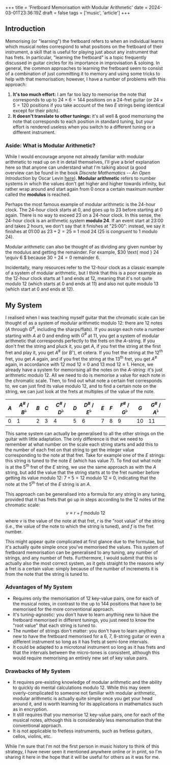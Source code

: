 +++
title = 'Fretboard Memorisation with Modular Arithmetic'
date = 2024-03-01T23:36:19Z
draft = false
tags = ['music', 'article']
+++

## Introduction
Memorising (or "learning") the fretboard refers to when an individual learns which musical notes correspond to what
positions on the fretboard of their instrument, a skill that is useful for playing just about any instrument that 
has frets.
In particular, "learning the fretboard" is a topic frequently discussed in guitar circles for its importance in
improvisation & soloing.
In general, the common approaches to learning the fretboard seem to consist of a combination of just committing it to
memory and using some tricks to help with that memorisation; however, I have a number of problems with this approach:
1.  **It's too much effort:** I am far too lazy to memorise the note that corresponds to up to $24 \times 6 = 144$
    positions on a 24-fret guitar (or $24 \times 5 = 120$ positions if you take account of the two $E$ strings
    being identical except for their pitch).
1.  **It doesn't translate to other tunings:** it's all well & good memorising the note that corresponds to each
    position in standard tuning, but your effort is rendered useless when you switch to a different tuning or a
    different instrument.

### Aside: What is Modular Arithmetic?
While I would encourage anyone not already familiar with modular arithmetic to read up on it in detail themselves, I'll
give a brief explanation here so that anyone can understand what I'm talking about (a good overview can be found in the
book *Discrete Mathematics -- An Open Introduction* by Oscar Levin
[here](https://discrete.openmathbooks.org/dmoi3/sec_addtops-numbth.html#iyd)).
**Modular arithmetic** refers to number systems in which the values don't get higher and higher towards infinity, but
rather wrap around and start again from 0 once a certain maximum number called the **modulus** is reached.

Perhaps the most famous example of modular arithmetic is the 24-hour clock.
The 24-hour clock starts at 0, and goes up to 23 before starting at 0 again.
There is no way to exceed 23 on a 24-hour clock.
In this sense, the 24-hour clock is an arithmetic system **modulo 24**.
If an event start at 23:00 and takes 2 hours, we don't say that it finishes at "25:00": instead, we say it finishes at
01:00 as $23 + 2 = 25 \equiv 1 \text{ mod } 24$ (25 is *congruent* to 1 modulo 24).

Modular arithmetic can also be thought of as dividing any given number by the modulus and getting the remainder.
For example, $30 \text{ mod } 24 \equiv 6 $ because $30 \div 24 = 0 \text{ remainder } 6.$

Incidentally, many resources refer to the 12-hour clock as a classic example of a system of modular arithmetic, but I think
that this is a poor example as the 12-hour clock starts at 1 and ends at 12, meaning that it's not quite modulo 12
(which starts at 0 and ends at 11) and also not quite modulo 13 (which start at 0 and ends at 12).

## My System
I realised when I was teaching myself guitar that the chromatic scale can be thought of as a system of modular
arithmetic modulo 12: there are 12 notes ($A$ through $G^\#$, including the sharps/flats).
If you assign each note a number starting with $A$ at 0 and ending with $G^\#$ at 11, you get a system of
modular arithmetic that corresponds perfectly to the frets on the $A$-string.
If you don't fret the string and pluck it, you get $A$, if you fret the string at the first fret and play it, you
get $A^\#$ (or $B^\flat$), et cetera.
If you fret the string at the 12<sup>th</sup> fret, you get $A$ again, and if you fret the string at the
13<sup>th</sup> fret, you get $A^\#$ again, in accordance with $12 \text{ mod } 12 \equiv 0$ and $13 \text{
mod } 12 \equiv 1.$
Hence, we already have a system for memorising all the notes on the $A$-string: it's just arithmetic modulo 12.
All we need to do is memorise a value for each note in the chromatic scale. 
Then, to find out what note a certain fret corresponds to, we can just find its value modulo 12, and to find a certain
note on the string, we can just look at the frets at multiples of the value of the note.

| $A$ | $A^\#$  / $B^\flat$ | $B$ | $C$ | $C^\#$ / $D^\flat$ | $D$ | $D^\#$ / $E^\flat$ | $E$ | $F$ | $F^\#$ / $G^\flat$ |  $G$ | $G^\#$ / $A^\flat$ | 
|-----|---------------------|-----|-----|--------------------|-----|--------------------|-----|-----|--------------------|------|--------------------|
| $0$ | $1$                 | $2$ | $3$ | $4$                | $5$ | $6$                | $7$ | $8$ | $9$                | $10$ | $11$               |

This same system can actually be generalised to all the other strings on the guitar with little adaptation.
The only difference is that we need to remember at what number on the scale each string starts and add this to the
number of each fret on that string to get the integer value corresponding to the note at that fret.
Take for example one of the $E$ strings: this string is tuned to the note $E$ (which has value 7).
To find out what note is at the 5<sup>th</sup> fret of the $E$ string, we use the same approach as with the $A$
string, but add the value that the string starts at to the fret number before getting its value modulo 12: 
$7 + 5 = 12 \text{ modulo } 12 \equiv 0$, indicating that the note at the 5<sup>th</sup> fret of the $E$ string
is an $A.$

This approach can be generalised into a formula for any string in any tuning, provided that it has frets that go up in
steps according to the 12 notes of the chromatic scale:
$$
v \equiv r + f \text{ modulo } 12
$$
where $v$ is the value of the note at that fret, $r$ is the "root value" of the string (i.e., the value of the
note to which the string is tuned), and $f$ is the fret number.

This might appear quite complicated at first glance due to the formulae, but it's actually quite simple once you've
memorised the values.
This system of fretboard memorisation can be generalised to any tuning, any number of strings, and any number of frets.
Furthermore, I would submit that this is actually also the most correct system, as it gets straight to the reasons *why*
a fret is a certain value: simply because of the number of increments it is from the note that the string is tuned to.


### Advantages of My System
-   Requires only the memorisation of 12 key-value pairs, one for each of the musical notes, in contrast to the up to
    144 positions that have to be memorised for the more conventional approach.
-   It's tuning-agnostic: you don't have to learn anything new to have the fretboard memorised in different tunings, you
    just need to know the "root value" that each string is tuned to.
-   The number of strings don't matter: you don't have to learn anything new to have the fretboard memorised for a 6, 7,
    8-string guitar or even a different instrument so long as it has frets at semi-tone intervals.
-   It could be adapted to a microtonal instrument so long as it has frets and that the intervals between the
    micro-tones is consistent, although this would require memorising an entirely new set of key value pairs.


### Drawbacks of My System
-   It requires pre-existing knowledge of modular arithmetic and the ability to quickly do mental calculations modulo 12. 
    While this may seem overly-complicated to someone not familiar with modular arithmetic, modular arithmetic is
    actually quite simple once you get your head around it, and is worth learning for its applications in mathematics
    such as in encryption.
-   It still requires that you memorise 12 key-value pairs, one for each of the musical notes, although this is
    considerably less memorisation that the conventional approach.
-   It is not applicable to fretless instruments, such as fretless guitars, cellos, violins, etc.


While I'm sure that I'm not the first person in music history to think of this strategy, I have never seen it mentioned
anywhere online or in print, so I'm sharing it here in the hope that it will be useful for others as it was for me.

